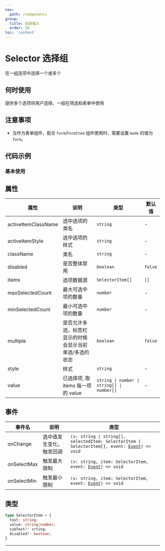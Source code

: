 ```yaml
---
nav:
  path: /components
group:
  title: 信息输入
  order: 10
toc: 'content'
---
```


# Selector 选择组
在一组选项中选择一个或多个
## 何时使用
提供多个选项供用户选择，一般在筛选和表单中使用
## 注意事项
- 当作为表单组件，配合 `Form`/`FormItem` 组件使用时，需要设置 `mode` 的值为 `form`。

## 代码示例
### 基本使用
<code src='../../demo/pages/Selector'></code>

## 属性

| 属性 | 说明 | 类型 | 默认值 |
| -----|-----|-----|----- |
| activeItemClassName | 选中选项的类名 | `string` | - |
| activeItemStyle | 选中选项的样式 | `string` | - |
| className | 类名 | `string` | - |
| disabled | 是否整体禁用 | `boolean` | `false` |
| items |  选项数据源 | `SelectorItem[]` | `[]` |
| maxSelectedCount | 最大可选中项的数量 | `number` | - | 
| minSelectedCount | 最小可选中项的数量 | `number` | - | 
| multiple | 是否允许多选，标签栏显示的时候会显示当前单选/多选的状态 | `boolean` | `false` | 
| style | 样式 | `string` | - |
| value | 已选择项, 取 items 每一项的 value | `string \| number \| string[] \| number[]`  | - | 


## 事件
| 事件名 | 说明 | 类型 |
| -----|-----|-----|
| onChange | 选中值发生变化，触发回调 | `(v: string \| string[], selectedItem: SelectorItem \| SelectorItem[], event: `[`Event`](https://opendocs.alipay.com/mini/framework/event-object)`) => void` |
| onSelectMax | 触发最大限制 | `(v: string, item: SelectorItem, event: `[`Event`](https://opendocs.alipay.com/mini/framework/event-object)`) => void` |
| onSelectMin | 触发最小限制 | `(v: string, item: SelectorItem, event: `[`Event`](https://opendocs.alipay.com/mini/framework/event-object)`) => void` |

## 类型


```typescript
type SelectorItem = {
  text: string;
  value: string|number;
  subText?: srting;
  disabled?: boolean;
}
```
<hr />

